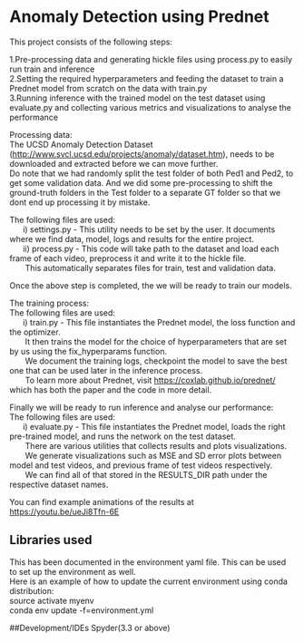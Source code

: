 # Anomaly Detection using Prednet
This project consists of the following steps:

   1.Pre-processing data and generating hickle files using process.py to easily run train and inference <br />
   2.Setting the required hyperparameters and feeding the dataset to train a Prednet model from scratch on the data with train.py <br />
   3.Running inference with the trained model on the test dataset using evaluate.py and collecting various metrics and visualizations to analyse the performance <br />

Processing data: <br />
   The UCSD Anomaly Detection Dataset (http://www.svcl.ucsd.edu/projects/anomaly/dataset.htm), needs to be downloaded and extracted before we can move further.<br />
   Do note that we had randomly split the test folder of both Ped1 and Ped2, to get some validation data. And we did some pre-processing to shift the ground-truth folders in the Test folder to a separate GT folder so that we dont end up processing it by mistake. <br />
   
   The following files are used:<br />
   &nbsp;&nbsp;&nbsp;&nbsp;&nbsp;&nbsp;i) settings.py - This utility needs to be set by the user. It documents where we find data, model, logs and results for the entire project. <br />
   &nbsp;&nbsp;&nbsp;&nbsp;&nbsp;&nbsp;ii) process.py - This code will take path to the dataset and load each frame of each video, preprocess it and write it to the hickle file. <br />
   &nbsp;&nbsp;&nbsp;&nbsp;&nbsp;&nbsp;                This automatically separates files for train, test and validation data. <br />

Once the above step is completed, the we will be ready to train our models.<br />

The training process:<br />
   The following files are used:<br />
   &nbsp;&nbsp;&nbsp;&nbsp;&nbsp;&nbsp;i) train.py - This file instantiates the Prednet model, the loss function and the optimizer.<br />
                &nbsp;&nbsp;&nbsp;&nbsp;&nbsp;&nbsp; It then trains the model for the choice of hyperparameters that are set by us using the fix_hyperparams function. <br />
               &nbsp;&nbsp;&nbsp;&nbsp;&nbsp;&nbsp;  We document the training logs, checkpoint the model to save the best one that can be used later in the inference process.<br />
			   &nbsp;&nbsp;&nbsp;&nbsp;&nbsp;&nbsp;  To learn more about Prednet, visit https://coxlab.github.io/prednet/ which has both the paper and the code in more detail. <br />
        
Finally we will be ready to run inference and analyse our performance:<br />
   The following files are used:<br />
   &nbsp;&nbsp;&nbsp;&nbsp;&nbsp;&nbsp;i) evaluate.py - This file instantiates the Prednet model, loads the right pre-trained model, and runs the network on the test dataset.<br />
                &nbsp;&nbsp;&nbsp;&nbsp;&nbsp;&nbsp; There are various utilities that collects results and plots visualizations. <br />
               &nbsp;&nbsp;&nbsp;&nbsp;&nbsp;&nbsp;  We generate visualizations such as MSE and SD error plots between model and test videos, and previous frame of test videos respectively. <br />
			   &nbsp;&nbsp;&nbsp;&nbsp;&nbsp;&nbsp;  We can find all of that stored in the RESULTS_DIR path under the respective dataset names. <br />

You can find example animations of the results at https://youtu.be/ueJi8Tfn-6E <br />

## Libraries used
This has been documented in the environment yaml file. This can be used to set up the environment as well. <br />
Here is an example of how to update the current environment using conda distribution: <br />
source activate myenv <br />
conda env update -f=environment.yml

##Development/IDEs
Spyder(3.3 or above)
